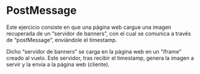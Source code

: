 # PostMessage
Este ejercicio consiste en que una página web cargue una imagen recuperada de un “servidor de banners”, con el cual se comunica a través de “postMessage”, enviándole el timestamp.

Dicho “servidor de banners” se carga en la página web en un “iframe” creado al vuelo. Este servidor, tras recibir el timestamp, genera la imagen a servir y la envía a la página web (cliente).
